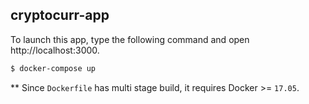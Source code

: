 ## cryptocurr-app

To launch this app, type the following command and open http://localhost:3000.

```sh
$ docker-compose up
```

** Since `Dockerfile` has multi stage build, it requires Docker >= `17.05`.
